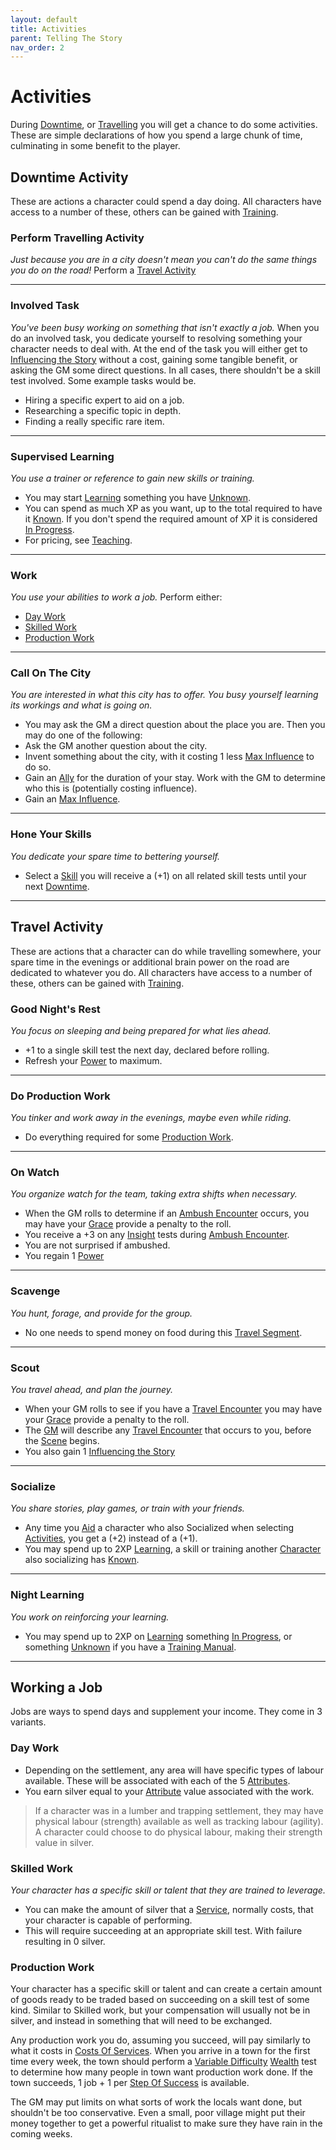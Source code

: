 ```yaml
---
layout: default
title: Activities
parent: Telling The Story
nav_order: 2
---
```

# Activities
During [Downtime](Telling-The-Story#Downtime), or [Travelling](Telling-The-Story#Travelling) you will get a chance to do some activities. These are simple declarations of how you spend a large chunk of time, culminating in some benefit to the player.


## Downtime Activity
These are actions a character could spend a day doing. All characters have access to a number of these, others can be gained with [Training](Character-Development#Training).
### Perform Travelling Activity
*Just because you are in a city doesn't mean you can't do the same things you do on the road!*
Perform a [Travel Activity](#Travel%20Activity)

---
### Involved Task
*You've been busy working on something that isn't exactly a job.*
When you do an involved task, you dedicate yourself to resolving something your character needs to deal with. At the end of the task you will either get to [Influencing the Story](Telling-The-Story#Influencing%20the%20Story) without a cost, gaining some tangible benefit, or asking the GM some direct questions. In all cases, there shouldn't be a skill test involved. Some example tasks would be.
* Hiring a specific expert to aid on a job.
* Researching a specific topic in depth.
* Finding a really specific rare item.

---
### Supervised Learning
*You use a trainer or reference to gain new skills or training.*
* You may start [Learning](Character-Development#Learning) something you have [Unknown](Character-Development#Unknown).
* You can spend as much XP as you want, up to the total required to have it [Known](Character-Development#Known). If you don't spend the required amount of XP it is considered [In Progress](Character-Development#In%20Progress).
* For pricing, see [Teaching](Services#Teaching).

---
### Work
*You use your abilities to work a job.*
Perform either:
* [Day Work](#Day%20Work)
* [Skilled Work](#Skilled%20Work)
* [Production Work](#Production%20Work)

---
### Call On The City
*You are interested in what this city has to offer. You busy yourself learning its workings and what is going on.*
* You may ask the GM a direct question about the place you are.
Then you may do one of the following:
* Ask the GM another question about the city.
* Invent something about the city, with it costing 1 less [Max Influence](Core/Stats#Max%20Influence) to do so. 
* Gain an [Ally](Core/Terminology#Ally) for the duration of your stay. Work with the GM to determine who this is (potentially costing influence).
* Gain an [Max Influence](Core/Stats#Max%20Influence).

---
### Hone Your Skills
*You dedicate your spare time to bettering yourself.*
* Select a [Skill](Core/Skills) you will receive a (+1) on all related skill tests until your next [Downtime](Telling-The-Story#Downtime).

---



## Travel Activity
These are actions that a character can do while travelling somewhere, your spare time in the evenings or additional brain power on the road are dedicated to whatever you do. All characters have access to a number of these, others can be gained with [Training](Character-Development#Training).
### Good Night's Rest
*You focus on sleeping and being prepared for what lies ahead.*
* +1 to a single skill test the next day, declared before rolling.
* Refresh your [Power](Core/Stats#Max%20Power) to maximum.

---
### Do Production Work
*You tinker and work away in the evenings, maybe even while riding.*
* Do everything required for some [Production Work](#Production%20Work).

---
### On Watch
*You organize watch for the team, taking extra shifts when necessary.*
* When the GM rolls to determine if an [Ambush Encounter](Telling-The-Story#Ambush%20Encounter) occurs, you may have your [Grace](Core/Agility#Grace) provide a penalty to the roll. 
* You receive a +3 on any [Insight](Core/Intelligence#Insight) tests during [Ambush Encounter](Telling-The-Story#Ambush%20Encounter).
* You are not surprised if ambushed. 
* You regain 1 [Power](Core/Stats#Max%20Power)

---
### Scavenge
*You hunt, forage, and provide for the group.*
* No one needs to spend money on food during this [Travel Segment](Telling-The-Story#Travel%20Segment).

---
### Scout
*You travel ahead, and plan the journey.*
* When your GM rolls to see if you have a [Travel Encounter](Telling-The-Story#Travel%20Encounter) you may have your [Grace](Core/Agility#Grace) provide a penalty to the roll. 
* The [GM](How-To-Play#GM) will describe any [Travel Encounter](Telling-The-Story#Travel%20Encounter) that occurs to you, before the [Scene](Core/Terminology#Scene) begins. 
* You also gain 1 [Influencing the Story](Telling-The-Story#Influencing%20the%20Story)

---
### Socialize
*You share stories, play games, or train with your friends.*
* Any time you [Aid](Core/Skills#Aid%20and%20Hindrance) a character who also Socialized when selecting [Activities](Activities), you get a (+2) instead of a (+1).
* You may spend up to 2XP [Learning](Character-Development#Learning), a skill or training another [Character](Core/Terminology#Character) also socializing has [Known](Character-Development#Known).

---
### Night Learning
*You work on reinforcing your learning.*
* You may spend up to 2XP on [Learning](Character-Development#Learning) something [In Progress](Character-Development#In%20Progress), or something [Unknown](Character-Development#Unknown) if you have a [Training Manual](Example-Gear#Training%20Manual).

---
## Working a Job
Jobs are ways to spend days and supplement your income. They come in 3 variants.

### Day Work
* Depending on the settlement, any area will have specific types of labour available. These will be associated with each of the 5 [Attributes](Core/Stats#Attributes). 
* You earn silver equal to your [Attribute](Core/Stats#Attributes) value associated with the work.

> If a character was in a lumber and trapping settlement, they may have physical labour (strength) available as well as tracking labour (agility). A character could choose to do physical labour, making their strength value in silver.

### Skilled Work
*Your character has a specific skill or talent that they are trained to leverage.*
* You can make the amount of silver that a [Service](Services), normally costs, that your character is capable of performing. 
* This will require succeeding at an appropriate skill test. With failure resulting in 0 silver.

### Production Work
Your character has a specific skill or talent and can create a certain amount of goods ready to be traded based on succeeding on a skill test of some kind. Similar to Skilled work, but your compensation will usually not be in silver, and instead in something that will need to be exchanged.

Any production work you do, assuming you succeed, will pay similarly to what it costs in [Costs Of Services](Services#Costs%20Of%20Services). When you arrive in a town for the first time every week, the town should perform a [Variable Difficulty](Core/Skills#Variable%20Difficulty) [Wealth](Core/Running-The-Game#Wealth) test to determine how many people in town want production work done. If the town succeeds, 1 job + 1 per [Step Of Success](Core/Skills#Step%20Of%20Success) is available. 

The GM may put limits on what sorts of work the locals want done, but shouldn't be too conservative. Even a small, poor village might put their money together to get a powerful ritualist to make sure they have rain in the coming weeks.
